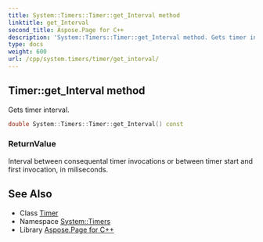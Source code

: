 ```yaml
---
title: System::Timers::Timer::get_Interval method
linktitle: get_Interval
second_title: Aspose.Page for C++
description: 'System::Timers::Timer::get_Interval method. Gets timer interval in C++.'
type: docs
weight: 600
url: /cpp/system.timers/timer/get_interval/
---
```

## Timer::get_Interval method


Gets timer interval.

```cpp
double System::Timers::Timer::get_Interval() const
```


### ReturnValue

Interval between consequental timer invocations or between timer start and first invocation, in miliseconds.

## See Also

* Class [Timer](../)
* Namespace [System::Timers](../../)
* Library [Aspose.Page for C++](../../../)
